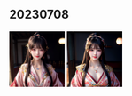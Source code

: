 ## 20230708
<img src="https://github.com/eric-projects/Stable-Diffusion-Pictures/blob/main/2023/20230708/00007166250247-人物-美女.png" width="100px"> <img src="https://github.com/eric-projects/Stable-Diffusion-Pictures/blob/main/2023/20230708/00006166250247-人物-美女.png" width="100px">

#